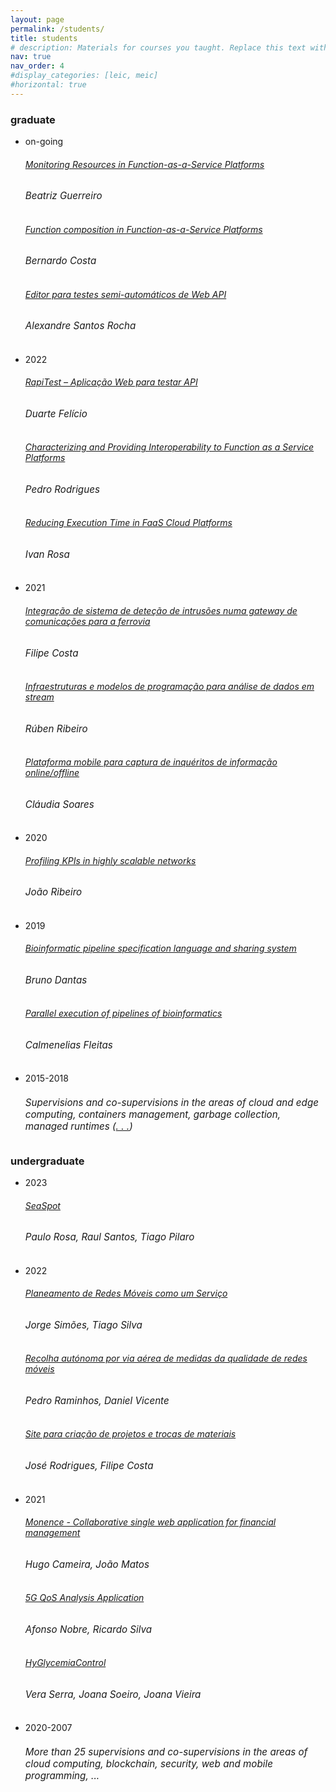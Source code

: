 ```yaml
---
layout: page
permalink: /students/
title: students
# description: Materials for courses you taught. Replace this text with your description.
nav: true
nav_order: 4
#display_categories: [leic, meic]
#horizontal: true
---
```

<!-- 
For now, this page is assumed to be a static description of your courses. You can convert it to a collection similar to `_projects/` so that you can have a dedicated page for each course.

Organize your courses by years, topics, or universities, however you like! -->

<h3>graduate</h3>

<ul class="card-text font-weight-light list-group list-group-flush">
    <li class="list-group-item">
        <div class="row">
            <div class="col-xs-2 cl-sm-2 col-md-2 text-center" style="width: 75px;">
                <span class="badge font-weight-bold danger-color-dark text-uppercase align-middle" style="min-width: 75px;">
                on-going
                </span>
            </div>
            <div class="col-xs-10 cl-sm-10 col-md-10 mt-2 mt-md-0">
                <h6 class="title font-weight-bold ml-1 ml-md-4"><a href="">Monitoring Resources in Function-as-a-Service Platforms</a></h6>
                <h6 class="ml-1 ml-md-4" style="font-size: 0.95rem; font-style: italic;">Beatriz Guerreiro</h6>
                <h6 class="title font-weight-bold ml-1 ml-md-4"><a href="#">Function composition in Function-as-a-Service Platforms</a></h6>
                <h6 class="ml-1 ml-md-4" style="font-size: 0.95rem; font-style: italic;">Bernardo Costa</h6>
                <h6 class="title font-weight-bold ml-1 ml-md-4"><a href="#">Editor para testes semi-automáticos de Web API</a></h6>
                <h6 class="ml-1 ml-md-4" style="font-size: 0.95rem; font-style: italic;">Alexandre Santos Rocha</h6>
            </div>
        </div>
    </li>
    <li class="list-group-item">
        <div class="row">
            <div class="col-xs-2 cl-sm-2 col-md-2 text-center" style="width: 75px;">
                <span class="badge font-weight-bold danger-color-dark text-uppercase align-middle" style="min-width: 75px;">
                2022
                </span>
            </div>
            <div class="col-xs-10 cl-sm-10 col-md-10 mt-2 mt-md-0">
                <h6 class="title font-weight-bold ml-1 ml-md-4"><a href="https://www.sciencedirect.com/science/article/pii/S1877050923003319">RapiTest – Aplicação Web para testar API</a></h6>
                <h6 class="ml-1 ml-md-4" style="font-size: 0.95rem; font-style: italic;">Duarte Felício</h6>
                <h6 class="title font-weight-bold ml-1 ml-md-4"><a href="https://www.mdpi.com/1999-5903/14/12/360">Characterizing and Providing Interoperability to Function as a Service Platforms</a></h6>
                <h6 class="ml-1 ml-md-4" style="font-size: 0.95rem; font-style: italic;">Pedro Rodrigues</h6>
                <h6 class="title font-weight-bold ml-1 ml-md-4"><a href="">Reducing Execution Time in FaaS Cloud Platforms</a></h6>
                <h6 class="ml-1 ml-md-4" style="font-size: 0.95rem; font-style: italic;">Ivan Rosa</h6>
            </div>
        </div>
    </li>
    <li class="list-group-item">
        <div class="row">
            <div class="col-xs-2 cl-sm-2 col-md-2 text-center" style="width: 75px;">
                <span class="badge font-weight-bold danger-color-dark text-uppercase align-middle" style="min-width: 75px;">
                2021
                </span>
            </div>
            <div class="col-xs-10 cl-sm-10 col-md-10 mt-2 mt-md-0">
                <h6 class="title font-weight-bold ml-1 ml-md-4"><a href="/assets/pdf/grade/2021-INForum-1.pdf">Integração de sistema de deteção de intrusões numa gateway de comunicações para a ferrovia</a></h6>
                <h6 class="ml-1 ml-md-4" style="font-size: 0.95rem; font-style: italic;">Filipe Costa</h6>
                <h6 class="title font-weight-bold ml-1 ml-md-4"><a href="/assets/pdf/grade/2021-INForum-2.pdf">Infraestruturas e modelos de programação para análise de dados em stream</a></h6>
                <h6 class="ml-1 ml-md-4" style="font-size: 0.95rem; font-style: italic;">Rúben Ribeiro</h6>
                <h6 class="title font-weight-bold ml-1 ml-md-4"><a href="">Plataforma <i>mobile</i> para captura de inquéritos de informação <i>online/offline</i></a></h6>
                <h6 class="ml-1 ml-md-4" style="font-size: 0.95rem; font-style: italic;">Cláudia Soares</h6>
            </div>
        </div>
    </li>
        <li class="list-group-item">
        <div class="row">
            <div class="col-xs-2 cl-sm-2 col-md-2 text-center" style="width: 75px;">
                <span class="badge font-weight-bold danger-color-dark text-uppercase align-middle" style="min-width: 75px;">
                2020
                </span>
            </div>
            <div class="col-xs-10 cl-sm-10 col-md-10 mt-2 mt-md-0">
                <h6 class="title font-weight-bold ml-1 ml-md-4"><a href="">Profiling KPIs in highly scalable networks</a></h6>
                <h6 class="ml-1 ml-md-4" style="font-size: 0.95rem; font-style: italic;">João Ribeiro</h6>
            </div>
        </div>
    </li>
    <li class="list-group-item">
        <div class="row">
            <div class="col-xs-2 cl-sm-2 col-md-2 text-center" style="width: 75px;">
                <span class="badge font-weight-bold danger-color-dark text-uppercase align-middle" style="min-width: 75px;">
                2019
                </span>
            </div>
            <div class="col-xs-10 cl-sm-10 col-md-10 mt-2 mt-md-0">
                <h6 class="title font-weight-bold ml-1 ml-md-4"><a href="https://dl.acm.org/doi/10.1145/3107411.3108213">Bioinformatic pipeline specification language and sharing system</a></h6>
                <h6 class="ml-1 ml-md-4" style="font-size: 0.95rem; font-style: italic;">Bruno Dantas</h6>
                <h6 class="title font-weight-bold ml-1 ml-md-4"><a href="https://dl.acm.org/doi/10.1145/3107411.3108213">Parallel execution of pipelines of bioinformatics</a></h6>
                <h6 class="ml-1 ml-md-4" style="font-size: 0.95rem; font-style: italic;">Calmenelias Fleitas</h6>                
            </div>
        </div>
    </li>
        <li class="list-group-item">
        <div class="row">
            <div class="col-xs-2 cl-sm-2 col-md-2 text-center" style="width: 75px;">
                <span class="badge font-weight-bold danger-color-dark text-uppercase align-middle" style="min-width: 75px;">
                2015-2018
                </span>
            </div>
            <div class="col-xs-10 cl-sm-10 col-md-10 mt-2 mt-md-0">
                <h6 class="ml-1 ml-md-4" style="font-size: 0.95rem; font-style: bold;">Supervisions and co-supervisions in the areas of cloud and edge computing, containers management, garbage collection, managed runtimes (<a href="/publications/">. . .</a>)</h6>
            </div>
        </div>
    </li>
</ul>


<h3>undergraduate</h3>

<ul class="card-text font-weight-light list-group list-group-flush">
    <li class="list-group-item">
        <div class="row">
            <div class="col-xs-2 cl-sm-2 col-md-2 text-center" style="width: 75px;">
                <span class="badge font-weight-bold danger-color-dark text-uppercase align-middle" style="min-width: 75px;">
                2023
                </span>
            </div>
            <div class="col-xs-10 cl-sm-10 col-md-10 mt-2 mt-md-0">
                <h6 class="title font-weight-bold ml-1 ml-md-4"><a href="/assets/pdf/under/2023-seaspot.pdf">SeaSpot</a></h6>
                <h6 class="ml-1 ml-md-4" style="font-size: 0.95rem; font-style: italic;">Paulo Rosa, Raul Santos, Tiago Pilaro</h6>
            </div>
        </div>
    </li>
    <li class="list-group-item">
        <div class="row">
            <div class="col-xs-2 cl-sm-2 col-md-2 text-center" style="width: 75px;">
                <span class="badge font-weight-bold danger-color-dark text-uppercase align-middle" style="min-width: 75px;">
                2022
                </span>
            </div>
            <div class="col-xs-10 cl-sm-10 col-md-10 mt-2 mt-md-0">
                <h6 class="title font-weight-bold ml-1 ml-md-4"><a href="/assets/pdf/under/2022-workflows.pdf">Planeamento de Redes Móveis como um Serviço</a></h6>
                <h6 class="ml-1 ml-md-4" style="font-size: 0.95rem; font-style: italic;">Jorge Simões, Tiago Silva</h6>
                <h6 class="title font-weight-bold ml-1 ml-md-4"><a href="/assets/pdf/under/2022-mobile-gprs.pdf">Recolha autónoma por via aérea de medidas da qualidade de redes móveis</a></h6>
                <h6 class="ml-1 ml-md-4" style="font-size: 0.95rem; font-style: italic;">Pedro Raminhos, Daniel Vicente</h6>
                <h6 class="title font-weight-bold ml-1 ml-md-4"><a href="/assets/pdf/under/2022-projects">Site para criação de projetos e trocas de materiais</a></h6>
                <h6 class="ml-1 ml-md-4" style="font-size: 0.95rem; font-style: italic;">José Rodrigues, Filipe Costa</h6>
            </div>
        </div>
    </li>
    <li class="list-group-item">
        <div class="row">
            <div class="col-xs-2 cl-sm-2 col-md-2 text-center" style="width: 75px;">
                <span class="badge font-weight-bold danger-color-dark text-uppercase align-middle" style="min-width: 75px;">
                2021
                </span>
            </div>
            <div class="col-xs-10 cl-sm-10 col-md-10 mt-2 mt-md-0">
                <h6 class="title font-weight-bold ml-1 ml-md-4"><a href="/assets/pdf/under/2021-monence.pdf">Monence - Collaborative single web application for financial management</a></h6>
                <h6 class="ml-1 ml-md-4" style="font-size: 0.95rem; font-style: italic;">Hugo Cameira, João Matos</h6>
                <h6 class="title font-weight-bold ml-1 ml-md-4"><a href="/assets/pdf/under/2021-qos.pdf">5G QoS Analysis Application</a></h6>
                <h6 class="ml-1 ml-md-4" style="font-size: 0.95rem; font-style: italic;">Afonso Nobre, Ricardo Silva</h6>
                <h6 class="title font-weight-bold ml-1 ml-md-4"><a href="/assets/pdf/under/2021-hy.pdf">HyGlycemiaControl</a></h6>
                <h6 class="ml-1 ml-md-4" style="font-size: 0.95rem; font-style: italic;">Vera Serra, Joana Soeiro, Joana Vieira</h6>
            </div>
        </div>
    </li>
    <li class="list-group-item">
        <div class="row">
            <div class="col-xs-2 cl-sm-2 col-md-2 text-center" style="width: 75px;">
                <span class="badge font-weight-bold danger-color-dark text-uppercase align-middle" style="min-width: 75px;">
                2020-2007
                </span>
            </div>
            <div class="col-xs-10 cl-sm-10 col-md-10 mt-2 mt-md-0">
                <h6 class="ml-1 ml-md-4" style="font-size: 0.95rem; font-style: bold;">More than 25 supervisions and co-supervisions in the areas of cloud computing, blockchain, security, web and mobile programming, ...</h6>
            </div>
        </div>
    </li>
</ul>
